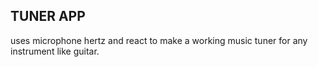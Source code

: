 ## TUNER APP ##
uses microphone hertz and react to make a working music tuner for any instrument like guitar.